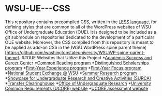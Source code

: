# WSU-UE---CSS
This repository contains precompiled CSS, written in the [LESS language](http://lesscss.org/features/), for defining styles that are common to all of the WordPress websites of WSU Office of Undergraduate Education (OUE). It is designed to be included as a git submodule on repositories dedicated to the development of a particular OUE website. Moreover, the CSS compiled from this repository is meant to be applied as add-on CSS in the (WSU WordPress spine parent theme)[https://github.com/washingtonstateuniversity/WSUWP-spine-parent-theme].
##OUE Websites that Utilize this Project
*[Academic Success and Career Center](https://ascc.wsu.edu)
*[Common Reading program](https://commonreading.wsu.edu)
*[Distinguished Scholarships program](https://distinguishedscholarships.wsu.edu)
*[First-Year Experience program](https://firstyear.wsu.edu)
*[First-Year Focus program](https://learningcommunities.wsu.edu)
*[National Student Exchange @ WSU](https://nse.wsu.edu)
*[Summer Research program](https://summerresearch.wsu.edu)
*[Showcase for Undergraduate Research and Creative Activities (SURCA)](https://surca.wsu.edu)
*[Transfer Clearinghouse](https://transfercredit.wsu.edu)
*[Office of Undergraduate Research](https://undergraduateresearch.wsu.edu)
*[University Common Requirements (UCORE) website](https://ucore.wsu.edu)
*[UCORE assessment website](https://ucore.wsu.edu/assessment)

